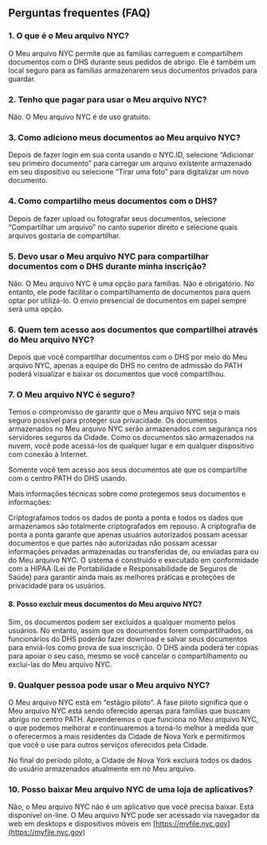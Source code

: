 ## Perguntas frequentes (FAQ)

### 1. O que é o Meu arquivo NYC?

O Meu arquivo NYC permite que as famílias carreguem e compartilhem documentos com o DHS durante seus pedidos de abrigo. Ele é também um local seguro para as famílias armazenarem seus documentos privados para guardar.

### 2. Tenho que pagar para usar o Meu arquivo NYC?

Não. O Meu arquivo NYC é de uso gratuito.

### 3. Como adiciono meus documentos ao Meu arquivo NYC?

Depois de fazer login em sua conta usando o NYC.ID, selecione “Adicionar seu primeiro documento” para carregar um arquivo existente armazenado em seu dispositivo ou selecione “Tirar uma foto” para digitalizar um novo documento.

### 4. Como compartilho meus documentos com o DHS?

Depois de fazer upload ou fotografar seus documentos, selecione “Compartilhar um arquivo” no canto superior direito e selecione quais arquivos gostaria de compartilhar.

### 5. Devo usar o Meu arquivo NYC para compartilhar documentos com o DHS durante minha inscrição?

Não. O Meu arquivo NYC é uma opção para famílias. Não é obrigatório. No entanto, ele pode facilitar o compartilhamento de documentos para quem optar por utilizá-lo. O envio presencial de documentos em papel sempre será uma opção.

### 6. Quem tem acesso aos documentos que compartilhei através do Meu arquivo NYC?

Depois que você compartilhar documentos com o DHS por meio do Meu arquivo NYC, apenas a equipe do DHS no centro de admissão do PATH poderá visualizar e baixar os documentos que você compartilhou.

### 7. O Meu arquivo NYC é seguro?

Temos o compromisso de garantir que o Meu arquivo NYC seja o mais seguro possível para proteger sua privacidade. Os documentos armazenados no Meu arquivo NYC serão armazenados com segurança nos servidores seguros da Cidade. Como os documentos são armazenados na nuvem, você pode acessá-los de qualquer lugar e em qualquer dispositivo com conexão à Internet.

Somente você tem acesso aos seus documentos até que os compartilhe com o centro PATH do DHS usando.

Mais informações técnicas sobre como protegemos seus documentos e informações:

Criptografamos todos os dados de ponta a ponta e todos os dados que armazenamos são totalmente criptografados em repouso. A criptografia de ponta a ponta garante que apenas usuários autorizados possam acessar documentos e que partes não autorizadas não possam acessar informações privadas armazenadas ou transferidas de, ou enviadas para ou do Meu arquivo NYC. O sistema é construído e executado em conformidade com a HIPAA (Lei de Portabilidade e Responsabilidade de Seguros de Saúde) para garantir ainda mais as melhores práticas e proteções de privacidade para os usuários.

#### 8. Posso excluir meus documentos do Meu arquivo NYC?

Sim, os documentos podem ser excluídos a qualquer momento pelos usuários. No entanto, assim que os documentos forem compartilhados, os funcionários do DHS poderão fazer download e salvar seus documentos para enviá-los como prova de sua inscrição. O DHS ainda poderá ter cópias para apoiar o seu caso, mesmo se você cancelar o compartilhamento ou excluí-las do Meu arquivo NYC.

### 9. Qualquer pessoa pode usar o Meu arquivo NYC?

O Meu arquivo NYC está em “estágio piloto”. A fase piloto significa que o Meu arquivo NYC está sendo oferecido apenas para famílias que buscam abrigo no centro PATH. Aprenderemos o que funciona no Meu arquivo NYC, o que podemos melhorar e continuaremos a torná-lo melhor à medida que o oferecermos a mais residentes da Cidade de Nova York e permitirmos que você o use para outros serviços oferecidos pela Cidade.

No final do período piloto, a Cidade de Nova York excluirá todos os dados do usuário armazenados atualmente em no Meu arquivo.

### 10. Posso baixar Meu arquivo NYC de uma loja de aplicativos?

Não, o Meu arquivo NYC não é um aplicativo que você precisa baixar. Está disponível on-line. O Meu arquivo NYC pode ser acessado via navegador da web em desktops e dispositivos móveis em [https://myfile.nyc.gov](https://myfile.nyc.gov)
